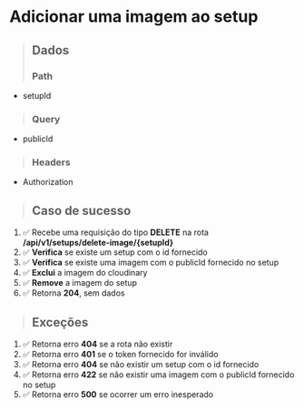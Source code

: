 # Adicionar uma imagem ao setup

> ## Dados
>
> ### Path

- setupId

> ### Query

- publicId

> ### Headers

- Authorization

> ## Caso de sucesso

1. ✅ Recebe uma requisição do tipo **DELETE** na rota **/api/v1/setups/delete-image/{setupId}**
2. ✅ **Verifica** se existe um setup com o id fornecido
3. ✅ **Verifica** se existe uma imagem com o publicId fornecido no setup
4. ✅ **Exclui** a imagem do cloudinary
5. ✅ **Remove** a imagem do setup
6. ✅ Retorna **204**, sem dados

> ## Exceções

1. ✅ Retorna erro **404** se a rota não existir
2. ✅ Retorna erro **401** se o token fornecido for inválido
3. ✅ Retorna erro **404** se não existir um setup com o id fornecido
4. ✅ Retorna erro **422** se não existir uma imagem com o publicId fornecido no setup
5. ✅ Retorna erro **500** se ocorrer um erro inesperado
